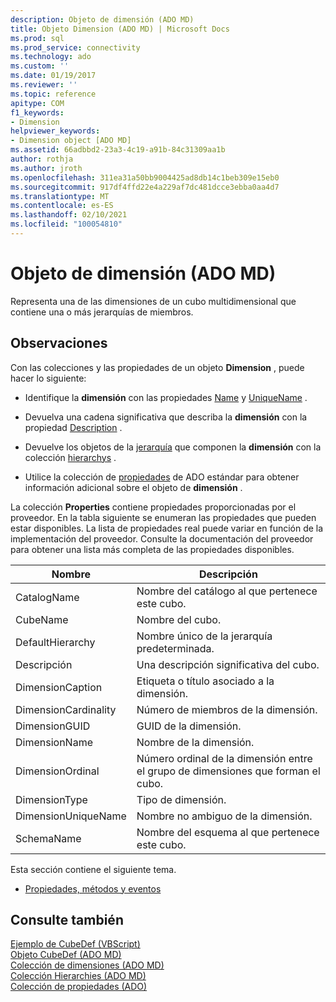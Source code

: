 ```yaml
---
description: Objeto de dimensión (ADO MD)
title: Objeto Dimension (ADO MD) | Microsoft Docs
ms.prod: sql
ms.prod_service: connectivity
ms.technology: ado
ms.custom: ''
ms.date: 01/19/2017
ms.reviewer: ''
ms.topic: reference
apitype: COM
f1_keywords:
- Dimension
helpviewer_keywords:
- Dimension object [ADO MD]
ms.assetid: 66adbbd2-23a3-4c19-a91b-84c31309aa1b
author: rothja
ms.author: jroth
ms.openlocfilehash: 311ea31a50bb9004425ad8db14c1beb309e15eb0
ms.sourcegitcommit: 917df4ffd22e4a229af7dc481dcce3ebba0aa4d7
ms.translationtype: MT
ms.contentlocale: es-ES
ms.lasthandoff: 02/10/2021
ms.locfileid: "100054810"
---
```

# <a name="dimension-object-ado-md"></a>Objeto de dimensión (ADO MD)
Representa una de las dimensiones de un cubo multidimensional que contiene una o más jerarquías de miembros.  
  
## <a name="remarks"></a>Observaciones  
 Con las colecciones y las propiedades de un objeto **Dimension** , puede hacer lo siguiente:  
  
-   Identifique la **dimensión** con las propiedades [Name](./name-property-ado-md.md) y [UniqueName](./uniquename-property-ado-md.md) .  
  
-   Devuelva una cadena significativa que describa la **dimensión** con la propiedad [Description](./description-property-ado-md.md) .  
  
-   Devuelve los objetos de la [jerarquía](./hierarchy-object-ado-md.md) que componen la **dimensión** con la colección [hierarchys](./hierarchies-collection-ado-md.md) .  
  
-   Utilice la colección de [propiedades](../ado-api/properties-collection-ado.md) de ADO estándar para obtener información adicional sobre el objeto de **dimensión** .  
  
 La colección **Properties** contiene propiedades proporcionadas por el proveedor. En la tabla siguiente se enumeran las propiedades que pueden estar disponibles. La lista de propiedades real puede variar en función de la implementación del proveedor. Consulte la documentación del proveedor para obtener una lista más completa de las propiedades disponibles.  
  
|Nombre|Descripción|  
|----------|-----------------|  
|CatalogName|Nombre del catálogo al que pertenece este cubo.|  
|CubeName|Nombre del cubo.|  
|DefaultHierarchy|Nombre único de la jerarquía predeterminada.|  
|Descripción|Una descripción significativa del cubo.|  
|DimensionCaption|Etiqueta o título asociado a la dimensión.|  
|DimensionCardinality|Número de miembros de la dimensión.|  
|DimensionGUID|GUID de la dimensión.|  
|DimensionName|Nombre de la dimensión.|  
|DimensionOrdinal|Número ordinal de la dimensión entre el grupo de dimensiones que forman el cubo.|  
|DimensionType|Tipo de dimensión.|  
|DimensionUniqueName|Nombre no ambiguo de la dimensión.|  
|SchemaName|Nombre del esquema al que pertenece este cubo.|  
  
 Esta sección contiene el siguiente tema.  
  
-   [Propiedades, métodos y eventos](./dimension-object-properties-methods-and-events.md)  
  
## <a name="see-also"></a>Consulte también  
 [Ejemplo de CubeDef (VBScript)](./cubedef-example-vbscript.md)   
 [Objeto CubeDef (ADO MD)](./cubedef-object-ado-md.md)   
 [Colección de dimensiones (ADO MD)](./dimensions-collection-ado-md.md)   
 [Colección Hierarchies (ADO MD)](./hierarchies-collection-ado-md.md)   
 [Colección de propiedades (ADO)](../ado-api/properties-collection-ado.md)